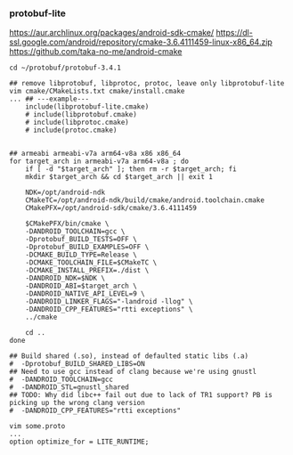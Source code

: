 
### protobuf-lite

https://aur.archlinux.org/packages/android-sdk-cmake/
https://dl-ssl.google.com/android/repository/cmake-3.6.4111459-linux-x86_64.zip
https://github.com/taka-no-me/android-cmake

    cd ~/protobuf/protobuf-3.4.1

    ## remove libprotobuf, libprotoc, protoc, leave only libprotobuf-lite
    vim cmake/CMakeLists.txt cmake/install.cmake
    ... ## ---example---
        include(libprotobuf-lite.cmake)
        # include(libprotobuf.cmake)
        # include(libprotoc.cmake)
        # include(protoc.cmake)


    ## armeabi armeabi-v7a arm64-v8a x86 x86_64
    for target_arch in armeabi-v7a arm64-v8a ; do
        if [ -d "$target_arch" ]; then rm -r $target_arch; fi
        mkdir $target_arch && cd $target_arch || exit 1

        NDK=/opt/android-ndk
        CMakeTC=/opt/android-ndk/build/cmake/android.toolchain.cmake
        CMakePFX=/opt/android-sdk/cmake/3.6.4111459

        $CMakePFX/bin/cmake \
        -DANDROID_TOOLCHAIN=gcc \
        -Dprotobuf_BUILD_TESTS=OFF \
        -Dprotobuf_BUILD_EXAMPLES=OFF \
        -DCMAKE_BUILD_TYPE=Release \
        -DCMAKE_TOOLCHAIN_FILE=$CMakeTC \
        -DCMAKE_INSTALL_PREFIX=./dist \
        -DANDROID_NDK=$NDK \
        -DANDROID_ABI=$target_arch \
        -DANDROID_NATIVE_API_LEVEL=9 \
        -DANDROID_LINKER_FLAGS="-landroid -llog" \
        -DANDROID_CPP_FEATURES="rtti exceptions" \
        ../cmake

        cd ..
    done 

    ## Build shared (.so), instead of defaulted static libs (.a)
    #  -Dprotobuf_BUILD_SHARED_LIBS=ON
    ## Need to use gcc instead of clang because we're using gnustl
    #  -DANDROID_TOOLCHAIN=gcc
    #  -DANDROID_STL=gnustl_shared
    ## TODO: Why did libc++ fail out due to lack of TR1 support? PB is picking up the wrong clang version
    #  -DANDROID_CPP_FEATURES="rtti exceptions"

    vim some.proto
    ...
    option optimize_for = LITE_RUNTIME;

